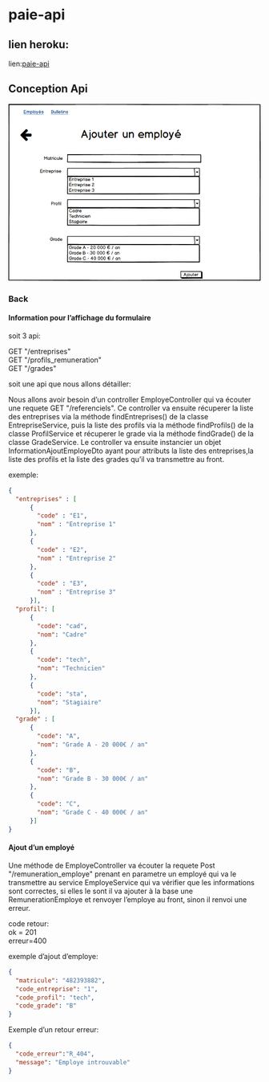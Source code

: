 # paie-api

## lien heroku:
  lien:[paie-api](https://kseguineau-paie-api.herokuapp.com/entreprises)
  
## Conception Api 
  ![Ajouter un employé](image/employe_ajouter.png)
  
### Back  

#### Information pour l’affichage du formulaire

soit 3 api:

GET "/entreprises"  
GET "/profils_remuneration"  
GET "/grades"

soit une api que nous allons détailler:

Nous allons avoir besoin d’un controller EmployeController qui va écouter une requete GET "/referenciels".
Ce controller va ensuite récuperer la liste des entreprises via la méthode findEntreprises() de la 
classe EntrepriseService, puis la liste des profils via la méthode findProfils() de la classe ProfilService
et récuperer le grade via la méthode findGrade() de la classe GradeService. Le controller va ensuite instancier un 
objet InformationAjoutEmployeDto ayant pour attributs la liste des entreprises,la liste des profils et la liste des grades
qu’il va transmettre au front.  

exemple:
```json
{
  "entreprises" : [
      {
        "code" : "E1",
        "nom" : "Entreprise 1"
      },
      {
        "code" : "E2",
        "nom" : "Entreprise 2"
      },
      {
        "code" : "E3",
        "nom" : "Entreprise 3"
      }],
  "profil": [
      {
        "code": "cad",
        "nom": "Cadre"
      },
      {
        "code": "tech",
        "nom": "Technicien"
      },
      {
        "code": "sta",
        "nom": "Stagiaire"
      }],
  "grade" : [
      {
        "code": "A",
        "nom": "Grade A - 20 000€ / an"
      },
      {
        "code": "B",
        "nom": "Grade B - 30 000€ / an"
      },
      {
        "code": "C",
        "nom": "Grade C - 40 000€ / an"
      }]
}
```

#### Ajout d’un employé

Une méthode de EmployeController va écouter la requete Post "/remuneration_employe" prenant en parametre un employé
qui va le transmettre au service EmployeService qui va vérifier que les informations sont correctes, si elles le sont
il va ajouter à la base une RemunerationEmploye et renvoyer l’employe au front, sinon il renvoi une erreur.  
  
code retour:  
    ok = 201  
    erreur=400


exemple d’ajout d’employe:

```json
{
  "matricule": "482393882",
  "code_entreprise": "1",
  "code_profil": "tech",
  "code_grade": "B"
}
```

Exemple d’un retour erreur:

```json
{
  "code_erreur":"R_404",
  "message": "Employe introuvable"
}
```







  
  
  
